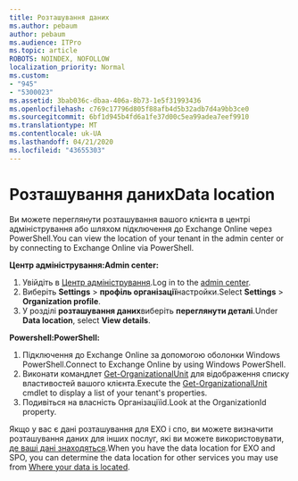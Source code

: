 ```yaml
---
title: Розташування даних
ms.author: pebaum
author: pebaum
ms.audience: ITPro
ms.topic: article
ROBOTS: NOINDEX, NOFOLLOW
localization_priority: Normal
ms.custom:
- "945"
- "5300023"
ms.assetid: 3bab036c-dbaa-406a-8b73-1e5f31993436
ms.openlocfilehash: c769c17796d805f88afb4d5b32adb7d4a9bb3ce0
ms.sourcegitcommit: 6bf1d945b4fd6a1fe37d00c5ea99adea7eef9910
ms.translationtype: MT
ms.contentlocale: uk-UA
ms.lasthandoff: 04/21/2020
ms.locfileid: "43655303"
---
```

# <a name="data-location"></a><span data-ttu-id="0cd28-102">Розташування даних</span><span class="sxs-lookup"><span data-stu-id="0cd28-102">Data location</span></span>

<span data-ttu-id="0cd28-103">Ви можете переглянути розташування вашого клієнта в центрі адміністрування або шляхом підключення до Exchange Online через PowerShell.</span><span class="sxs-lookup"><span data-stu-id="0cd28-103">You can view the location of your tenant in the admin center or by connecting to Exchange Online via PowerShell.</span></span>


<span data-ttu-id="0cd28-104">**Центр адміністрування:**</span><span class="sxs-lookup"><span data-stu-id="0cd28-104">**Admin center:**</span></span>
1. <span data-ttu-id="0cd28-105">Увійдіть в [Центр адміністрування](https://admin.microsoft.com/Adminportal/Home).</span><span class="sxs-lookup"><span data-stu-id="0cd28-105">Log in to the [admin center](https://admin.microsoft.com/Adminportal/Home).</span></span>
2. <span data-ttu-id="0cd28-106">Виберіть **Settings** > **профіль організації**настройки.</span><span class="sxs-lookup"><span data-stu-id="0cd28-106">Select **Settings** > **Organization profile**.</span></span>
3. <span data-ttu-id="0cd28-107">У розділі **розташування даних**виберіть **переглянути деталі**.</span><span class="sxs-lookup"><span data-stu-id="0cd28-107">Under **Data location**, select **View details**.</span></span>


<span data-ttu-id="0cd28-108">**Powershell:**</span><span class="sxs-lookup"><span data-stu-id="0cd28-108">**PowerShell:**</span></span>
1. <span data-ttu-id="0cd28-109">Підключення до Exchange Online за допомогою оболонки Windows PowerShell.</span><span class="sxs-lookup"><span data-stu-id="0cd28-109">Connect to Exchange Online by using Windows PowerShell.</span></span>
2. <span data-ttu-id="0cd28-110">Виконати командлет [Get-OrganizationalUnit](https://docs.microsoft.com/powershell/module/exchange/active-directory/get-organizationalunit) для відображення списку властивостей вашого клієнта.</span><span class="sxs-lookup"><span data-stu-id="0cd28-110">Execute the [Get-OrganizationalUnit](https://docs.microsoft.com/powershell/module/exchange/active-directory/get-organizationalunit) cmdlet to display a list of your tenant's properties.</span></span> 
3. <span data-ttu-id="0cd28-111">Подивіться на власність Організаціїid.</span><span class="sxs-lookup"><span data-stu-id="0cd28-111">Look at the OrganizationId property.</span></span>

<span data-ttu-id="0cd28-112">Якщо у вас є дані розташування для EXO і спо, ви можете визначити розташування даних для інших послуг, які ви можете використовувати, [де ваші дані знаходяться](https://products.office.com/where-is-your-data-located).</span><span class="sxs-lookup"><span data-stu-id="0cd28-112">When you have the data location for EXO and SPO, you can determine the data location for other services you may use from [Where your data is located](https://products.office.com/where-is-your-data-located).</span></span>